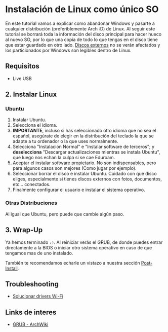 # Instalación de Linux como único SO

En este tutorial vamos a explicar como abandonar Windows y pasarte a
cualquier distribución (preferiblemente Arch :D) de Linux. Al seguir
este tutorial se borrará toda la información del disco principal para
hacer hueco al nuevo SO, por lo que una copia de todo lo que tengas en
el disco tiene que estar guardado en otro lado. [Discos externos](https://www.tomshardware.com/how-to/mount-drives-linux)
no se verán afectados y los particionados por Windows son legibles dentro
de Linux.

## Requisitos

- Live USB




## 2. Instalar Linux

### Ubuntu
1. Instalar Ubuntu.
2. Selecciona el idioma.
3. **IMPORTANTE**, incluso si has seleccionado otro idioma que no sea el
   español, asegúrate de elegir en la distribución del teclado la que se adapte
   a tu ordenador o la que uses normalmente.
4. Selecciona "Instalación Normal" e "Instalar software de terceros"; y
   **deselecciona** "Descargar actualizaciones mientras se instala Ubuntu", que
   luego nos echan la culpa si se cae Eduroam.
5. Aceptar el instalar software propietario. No son indispensables, pero para algunos casos son mejores (Como jugar por ejemplo).
6. Seleccionar borrar el disco e instalar Ubuntu. Cuidado con qué disco eliges, especialmente
   si tienes discos externos con fotos, documentos, etc... conectados.
7. Finalmente configurar el usuario e instalar el sistema operativo.


### Otras Distribuciones
Al igual que Ubuntu, pero puede que cambie algún paso.


## 3. Wrap-Up
Ya hemos terminado `:)`. Al reiniciar verás el GRUB, de donde puedes entrar directamente a la BIOS o iniciar otro sistema operativo en caso de que tengamos mas de uno instalado.

También te recomendamos echarle un vistazo a nuestra sección [Post-Install](common.md#post-install).



## Troubleshooting
- [Solucionar drivers Wi-Fi](common.md#solucionar-drivers-wi-fi)



## Links de interes
- [GRUB - ArchWiki](https://wiki.archlinux.org/title/GRUB)